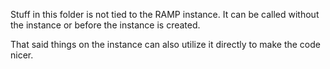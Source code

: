 Stuff in this folder is not tied to the RAMP instance. It can be called without the instance or before the instance is created.

That said things on the instance can also utilize it directly to make the code nicer.
